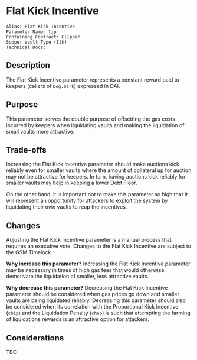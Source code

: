 # Flat Kick Incentive

```
Alias: Flat Kick Incentive
Parameter Name: tip
Containing Contract: Clipper
Scope: Vault Type (Ilk)
Technical Docs:
```

## Description
The Flat Kick Incentive parameter represents a constant reward paid to keepers (callers of `Dog.bark`) expressed in DAI.

## Purpose
This parameter serves the double purpose of offsetting the gas costs incurred by keepers when liquidating vaults and making the liquidation of small vaults more attractive.

## Trade-offs
Increasing the Flat Kick Incentive parameter should make auctions kick reliably even for smaller vaults where the amount of collateral up for auction may not be attractive for keepers. In turn, having auctions kick reliably for smaller vaults may help in keeping a lower Debt Floor.

On the other hand, it is important not to make this parameter so high that it will represent an opportunity for attackers to exploit the system by liquidating their own vaults to reap the incentives.

## Changes
Adjusting the Flat Kick Incentive parameter is a manual process that requires an executive vote. Changes to the Flat Kick Incentive are subject to the GSM Timelock.

**Why increase this parameter?**
Increasing the Flat Kick Incentive parameter may be necessary in times of high gas fees that would otherwise demotivate the liquidation of smaller, less attractive vaults.

**Why decrease this parameter?**
Decreasing the Flat Kick Incentive parameter should be considered when gas prices go down and smaller vaults are being liquidated reliably. Decreasing this parameter should also be considered when its correlation with the Proportional Kick Incentive (`chip`) and the Liquidation Penalty (`chop`) is such that attempting the farming of liquidations rewards is an attractive option for attackers.

## Considerations
TBC